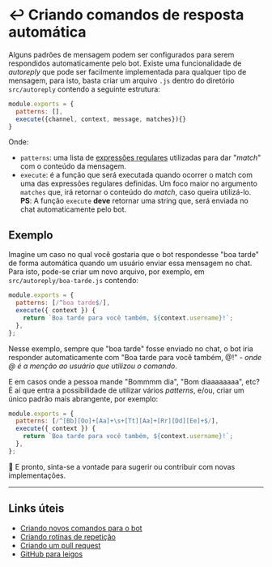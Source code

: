# ↩️ Criando comandos de resposta automática

Alguns padrões de mensagem podem ser configurados para serem respondidos automaticamente pelo bot.
Existe uma funcionalidade de _autoreply_ que pode ser facilmente implementada para qualquer tipo de mensagem,
para isto, basta criar um arquivo `.js` dentro do diretório `src/autoreply` contendo a seguinte estrutura:

```js
module.exports = {
  patterns: [],
  execute({channel, context, message, matches}){}
}
```

Onde:

- `patterns`: uma lista de [expressões regulares][1] utilizadas para dar "_match_"
com o conteúdo da mensagem.
- `execute`: é a função que será executada quando ocorrer o match com uma das expressões
regulares definidas. Um foco maior no argumento `matches` que, irá retornar o conteúdo do
_match_, caso queira utilizá-lo. **PS**: A função `execute` **deve** retornar uma string que,
será enviada no chat automaticamente pelo bot.

## Exemplo

Imagine um caso no qual você gostaria que o bot respondesse "boa tarde" de forma automática
quando um usuário enviar essa mensagem no chat. Para isto, pode-se criar um novo arquivo, por exemplo,
em `src/autoreply/boa-tarde.js` contendo:

```js
module.exports = {
  patterns: [/^boa tarde$/],
  execute({ context }) {
    return `Boa tarde para você também, ${context.username}!`;
  },
};
```

Nesse exemplo, sempre que "boa tarde" fosse enviado no chat, o bot iria responder automaticamente com
"Boa tarde para você também, @!" - _onde @ é a menção ao usuário que utilizou o comando_.

E em casos onde a pessoa mande "Bommmm dia", "Bom diaaaaaaaa", etc? É aí que entra a possibilidade
de utilizar vários _patterns_, e/ou, criar um único padrão mais abrangente, por exemplo:

```js
module.exports = {
  patterns: [/^[Bb][Oo]+[Aa]+\s+[Tt][Aa]+[Rr][Dd][Ee]+$/],
  execute({ context }) {
    return `Boa tarde para você também, ${context.username}!`;
  },
};
```

🎉 E pronto, sinta-se a vontade para sugerir ou contribuir com novas implementações.

----

## Links úteis

- [Criando novos comandos para o bot](./criando-novos-comandos.md)
- [Criando rotinas de repetição](./criando-rotinas-de-repeticao.md)
- [Criando um pull request](https://docs.github.com/pt/pull-requests/collaborating-with-pull-requests/proposing-changes-to-your-work-with-pull-requests/creating-a-pull-request)
- [GitHub para leigos](https://dev.to/levxyca/pt-br-github-para-leigos-4i7j)

[1]: https://developer.mozilla.org/pt-BR/docs/Web/JavaScript/Guide/Regular_Expressions

